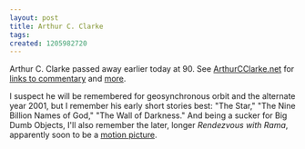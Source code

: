 ```yaml
---
layout: post
title: Arthur C. Clarke
tags: 
created: 1205982720
---
```

Arthur C. Clarke passed away earlier today at 90.  See [ArthurCClarke.net](http://www.arthurcclarke.net/) for [links to commentary](http://www.arthurcclarke.net/?scifi=8) and [more](http://www.arthurcclarke.net/?scifi=4).  

I suspect he will be remembered for geosynchronous orbit and the alternate year 2001, but I remember his early short stories best:  "The Star," "The Nine Billion Names of God," "The Wall of Darkness."  And being a sucker for Big Dumb Objects, I'll also remember the later, longer *Rendezvous with Rama*, apparently soon to be a [motion picture](http://www.imdb.com/title/tt0134933/).
